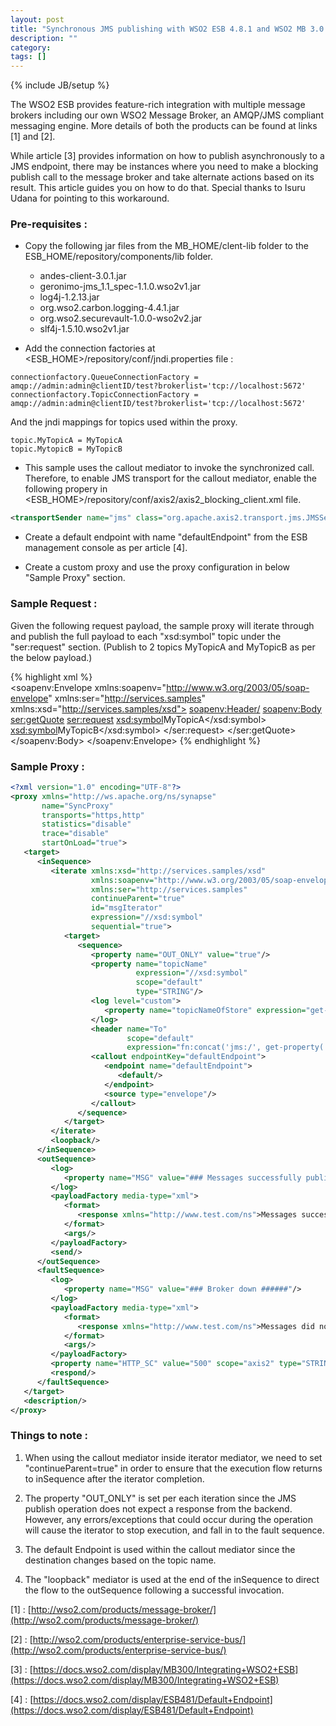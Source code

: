 ```yaml
---
layout: post
title: "Synchronous JMS publishing with WSO2 ESB 4.8.1 and WSO2 MB 3.0.0"
description: ""
category: 
tags: []
---
```

{% include JB/setup %}

The WSO2 ESB provides feature-rich integration with multiple message brokers including our own WSO2 Message Broker, an AMQP/JMS compliant messaging engine. More details of both the products can be found at links [1] and [2].

While article [3] provides information on how to publish asynchronously to a JMS endpoint, there may be instances where you need to make a blocking publish call to the message broker and take alternate actions based on its result. This article guides you on how to do that. Special thanks to Isuru Udana for pointing to this workaround.

### Pre-requisites : 

* Copy the following jar files from the MB_HOME/clent-lib folder to the ESB_HOME/repository/components/lib folder. 

	* andes-client-3.0.1.jar  
	* geronimo-jms_1.1_spec-1.1.0.wso2v1.jar  
	* log4j-1.2.13.jar  
	* org.wso2.carbon.logging-4.4.1.jar  
	* org.wso2.securevault-1.0.0-wso2v2.jar  
	* slf4j-1.5.10.wso2v1.jar

* Add the connection factories at <ESB_HOME>/repository/conf/jndi.properties file : 

```
connectionfactory.QueueConnectionFactory = amqp://admin:admin@clientID/test?brokerlist='tcp://localhost:5672'
connectionfactory.TopicConnectionFactory = amqp://admin:admin@clientID/test?brokerlist='tcp://localhost:5672'
```

And the jndi mappings for topics used within the proxy. 

```
topic.MyTopicA = MyTopicA
topic.MytopicB = MyTopicB
```


* This sample uses the callout mediator to invoke the synchronized call. Therefore, to enable JMS transport for the callout mediator, enable the following propery in <ESB_HOME>/repository/conf/axis2/axis2_blocking_client.xml file.

```xml
<transportSender name="jms" class="org.apache.axis2.transport.jms.JMSSender"/>
```

* Create a default endpoint with name "defaultEndpoint" from the ESB management console as per article [4].

* Create a custom proxy and use the proxy configuration in below "Sample Proxy" section.

### Sample Request : 

Given the following request payload, the sample proxy will iterate through and publish the full payload to each "xsd:symbol" topic under the "ser:request" section. (Publish to 2 topics MyTopicA and MyTopicB as per the below payload.)

{% highlight xml %}  
<soapenv:Envelope xmlns:soapenv="http://www.w3.org/2003/05/soap-envelope" xmlns:ser="http://services.samples" xmlns:xsd="http://services.samples/xsd">
    <soapenv:Header/>
    <soapenv:Body>
       <ser:getQuote>
          <!--Optional:-->
          <ser:request>
             <!--Optional:-->
             <xsd:symbol>MyTopicA</xsd:symbol>
          	 <xsd:symbol>MyTopicB</xsd:symbol>
            </ser:request>
       </ser:getQuote>
    </soapenv:Body>
 </soapenv:Envelope>
{% endhighlight %}

### Sample Proxy : 

```xml
<?xml version="1.0" encoding="UTF-8"?>
<proxy xmlns="http://ws.apache.org/ns/synapse"
       name="SyncProxy"
       transports="https,http"
       statistics="disable"
       trace="disable"
       startOnLoad="true">
   <target>
      <inSequence>
         <iterate xmlns:xsd="http://services.samples/xsd"
                  xmlns:soapenv="http://www.w3.org/2003/05/soap-envelope"
                  xmlns:ser="http://services.samples"
                  continueParent="true"
                  id="msgIterator"
                  expression="//xsd:symbol"
                  sequential="true">
            <target>
               <sequence>
                  <property name="OUT_ONLY" value="true"/>
                  <property name="topicName"
                            expression="//xsd:symbol"
                            scope="default"
                            type="STRING"/>
                  <log level="custom">
                     <property name="topicNameOfStore" expression="get-property('topicName')"/>
                  </log>
                  <header name="To"
                          scope="default"
                          expression="fn:concat('jms:/', get-property('topicName'),'?transport.jms.ConnectionFactoryJNDIName=TopicConnectionFactory&amp;java.naming.factory.initial=org.wso2.andes.jndi.PropertiesFileInitialContextFactory&amp;java.naming.provider.url=repository/conf/jndi.properties&amp;transport.jms.DestinationType=topic&amp;transport.jms.CacheLevel=producer')"/>
                  <callout endpointKey="defaultEndpoint">
                     <endpoint name="defaultEndpoint">
                        <default/>
                     </endpoint>
                     <source type="envelope"/>
                  </callout>
               </sequence>
            </target>
         </iterate>
         <loopback/>
      </inSequence>
      <outSequence>
         <log>
            <property name="MSG" value="### Messages successfully published. ######"/>
         </log>
         <payloadFactory media-type="xml">
            <format>
               <response xmlns="http://www.test.com/ns">Messages successfully published.</response>
            </format>
            <args/>
         </payloadFactory>
         <send/>
      </outSequence>
      <faultSequence>
         <log>
            <property name="MSG" value="### Broker down ######"/>
         </log>
         <payloadFactory media-type="xml">
            <format>
               <response xmlns="http://www.test.com/ns">Messages did not get published due to a broker validation failure or unavailability.</response>
            </format>
            <args/>
         </payloadFactory>
         <property name="HTTP_SC" value="500" scope="axis2" type="STRING"/>
         <respond/>
      </faultSequence>
   </target>
   <description/>
</proxy>
```

### Things to note : 

1. When using the callout mediator inside iterator mediator, we need to set "continueParent=true" in order to ensure that the execution flow returns to inSequence after the iterator completion.

2. The property "OUT_ONLY" is set per each iteration since the JMS publish operation does not expect a response from the backend. However, any errors/exceptions that could occur during the operation will cause the iterator to stop execution, and fall in to the fault sequence. 

3. The default Endpoint is used within the callout mediator since the destination changes based on the topic name. 

4. The "loopback" mediator is used at the end of the inSequence to direct the flow to the outSequence following a successful invocation. 



[1] : [http://wso2.com/products/message-broker/](http://wso2.com/products/message-broker/)

[2] : [http://wso2.com/products/enterprise-service-bus/](http://wso2.com/products/enterprise-service-bus/)

[3] : [https://docs.wso2.com/display/MB300/Integrating+WSO2+ESB](https://docs.wso2.com/display/MB300/Integrating+WSO2+ESB)

[4] : [https://docs.wso2.com/display/ESB481/Default+Endpoint](https://docs.wso2.com/display/ESB481/Default+Endpoint)
